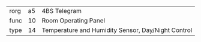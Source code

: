 
|    |   |   |
| -- | - | - |
| rorg | a5 | 4BS Telegram |
| func | 10 | Room Operating Panel |
| type | 14 | Temperature and Humidity Sensor, Day/Night Control |
